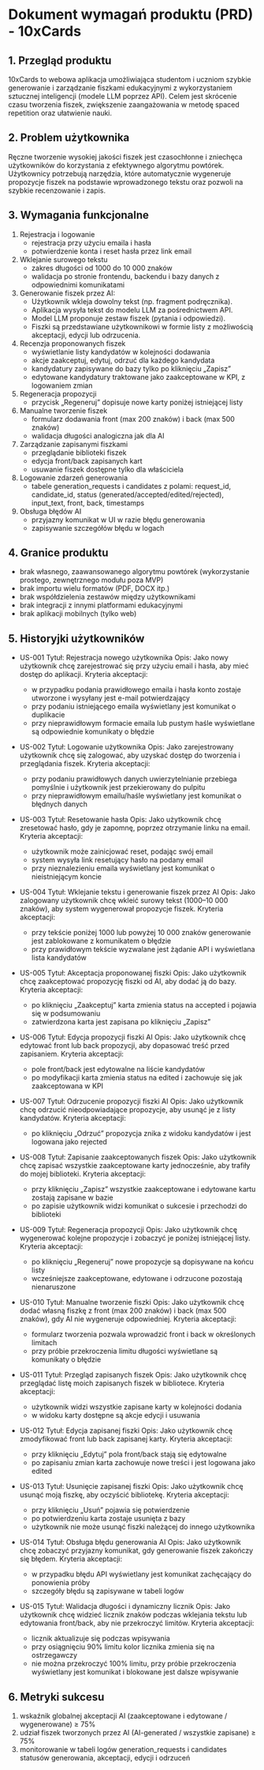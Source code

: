 # Dokument wymagań produktu (PRD) - 10xCards

## 1. Przegląd produktu
10xCards to webowa aplikacja umożliwiająca studentom i uczniom szybkie generowanie i zarządzanie fiszkami edukacyjnymi z wykorzystaniem sztucznej inteligencji (modele LLM poprzez API). Celem jest skrócenie czasu tworzenia fiszek, zwiększenie zaangażowania w metodę spaced repetition oraz ułatwienie nauki.

## 2. Problem użytkownika
Ręczne tworzenie wysokiej jakości fiszek jest czasochłonne i zniechęca użytkowników do korzystania z efektywnego algorytmu powtórek. Użytkownicy potrzebują narzędzia, które automatycznie wygeneruje propozycje fiszek na podstawie wprowadzonego tekstu oraz pozwoli na szybkie recenzowanie i zapis.

## 3. Wymagania funkcjonalne
1. Rejestracja i logowanie
   - rejestracja przy użyciu emaila i hasła
   - potwierdzenie konta i reset hasła przez link email
2. Wklejanie surowego tekstu
   - zakres długości od 1000 do 10 000 znaków
   - walidacja po stronie frontendu, backendu i bazy danych z odpowiednimi komunikatami
3. Generowanie fiszek przez AI:
   - Użytkownik wkleja dowolny tekst (np. fragment podręcznika).
   - Aplikacja wysyła tekst do modelu LLM za pośrednictwem API.
   - Model LLM proponuje zestaw fiszek (pytania i odpowiedzi).
   - Fiszki są przedstawiane użytkownikowi w formie listy z możliwością akceptacji, edycji lub odrzucenia.
4. Recenzja proponowanych fiszek
   - wyświetlanie listy kandydatów w kolejności dodawania
   - akcje zaakceptuj, edytuj, odrzuć dla każdego kandydata
   - kandydatury zapisywane do bazy tylko po kliknięciu „Zapisz”
   - edytowane kandydatury traktowane jako zaakceptowane w KPI, z logowaniem zmian
5. Regeneracja propozycji
   - przycisk „Regeneruj” dopisuje nowe karty poniżej istniejącej listy
6. Manualne tworzenie fiszek
   - formularz dodawania front (max 200 znaków) i back (max 500 znaków)
   - walidacja długości analogiczna jak dla AI
7. Zarządzanie zapisanymi fiszkami
   - przeglądanie biblioteki fiszek
   - edycja front/back zapisanych kart
   - usuwanie fiszek dostępne tylko dla właściciela
8. Logowanie zdarzeń generowania
   - tabele generation_requests i candidates z polami: request_id, candidate_id, status (generated/accepted/edited/rejected), input_text, front, back, timestamps
9. Obsługa błędów AI
   - przyjazny komunikat w UI w razie błędu generowania
   - zapisywanie szczegółów błędu w logach

## 4. Granice produktu
- brak własnego, zaawansowanego algorytmu powtórek (wykorzystanie prostego, zewnętrznego modułu poza MVP)
- brak importu wielu formatów (PDF, DOCX itp.)
- brak współdzielenia zestawów między użytkownikami
- brak integracji z innymi platformami edukacyjnymi
- brak aplikacji mobilnych (tylko web)

## 5. Historyjki użytkowników
- US-001
  Tytuł: Rejestracja nowego użytkownika
  Opis: Jako nowy użytkownik chcę zarejestrować się przy użyciu email i hasła, aby mieć dostęp do aplikacji.
  Kryteria akceptacji:
  - w przypadku podania prawidłowego emaila i hasła konto zostaje utworzone i wysyłany jest e-mail potwierdzający
  - przy podaniu istniejącego emaila wyświetlany jest komunikat o duplikacie
  - przy nieprawidłowym formacie emaila lub pustym haśle wyświetlane są odpowiednie komunikaty o błędzie

- US-002
  Tytuł: Logowanie użytkownika
  Opis: Jako zarejestrowany użytkownik chcę się zalogować, aby uzyskać dostęp do tworzenia i przeglądania fiszek.
  Kryteria akceptacji:
  - przy podaniu prawidłowych danych uwierzytelnianie przebiega pomyślnie i użytkownik jest przekierowany do pulpitu
  - przy nieprawidłowym emailu/haśle wyświetlany jest komunikat o błędnych danych

- US-003
  Tytuł: Resetowanie hasła
  Opis: Jako użytkownik chcę zresetować hasło, gdy je zapomnę, poprzez otrzymanie linku na email.
  Kryteria akceptacji:
  - użytkownik może zainicjować reset, podając swój email
  - system wysyła link resetujący hasło na podany email
  - przy nieznalezieniu emaila wyświetlany jest komunikat o nieistniejącym koncie

- US-004
  Tytuł: Wklejanie tekstu i generowanie fiszek przez AI
  Opis: Jako zalogowany użytkownik chcę wkleić surowy tekst (1000–10 000 znaków), aby system wygenerował propozycje fiszek.
  Kryteria akceptacji:
  - przy tekście poniżej 1000 lub powyżej 10 000 znaków generowanie jest zablokowane z komunikatem o błędzie
  - przy prawidłowym tekście wyzwalane jest żądanie API i wyświetlana lista kandydatów

- US-005
  Tytuł: Akceptacja proponowanej fiszki
  Opis: Jako użytkownik chcę zaakceptować propozycję fiszki od AI, aby dodać ją do bazy.
  Kryteria akceptacji:
  - po kliknięciu „Zaakceptuj” karta zmienia status na accepted i pojawia się w podsumowaniu
  - zatwierdzona karta jest zapisana po kliknięciu „Zapisz”

- US-006
  Tytuł: Edycja propozycji fiszki AI
  Opis: Jako użytkownik chcę edytować front lub back propozycji, aby dopasować treść przed zapisaniem.
  Kryteria akceptacji:
  - pole front/back jest edytowalne na liście kandydatów
  - po modyfikacji karta zmienia status na edited i zachowuje się jak zaakceptowana w KPI

- US-007
  Tytuł: Odrzucenie propozycji fiszki AI
  Opis: Jako użytkownik chcę odrzucić nieodpowiadające propozycje, aby usunąć je z listy kandydatów.
  Kryteria akceptacji:
  - po kliknięciu „Odrzuć” propozycja znika z widoku kandydatów i jest logowana jako rejected

- US-008
  Tytuł: Zapisanie zaakceptowanych fiszek
  Opis: Jako użytkownik chcę zapisać wszystkie zaakceptowane karty jednocześnie, aby trafiły do mojej biblioteki.
  Kryteria akceptacji:
  - przy kliknięciu „Zapisz” wszystkie zaakceptowane i edytowane kartu zostają zapisane w bazie
  - po zapisie użytkownik widzi komunikat o sukcesie i przechodzi do biblioteki

- US-009
  Tytuł: Regeneracja propozycji
  Opis: Jako użytkownik chcę wygenerować kolejne propozycje i zobaczyć je poniżej istniejącej listy.
  Kryteria akceptacji:
  - po kliknięciu „Regeneruj” nowe propozycje są dopisywane na końcu listy
  - wcześniejsze zaakceptowane, edytowane i odrzucone pozostają nienaruszone

- US-010
  Tytuł: Manualne tworzenie fiszki
  Opis: Jako użytkownik chcę dodać własną fiszkę z front (max 200 znaków) i back (max 500 znaków), gdy AI nie wygeneruje odpowiedniej.
  Kryteria akceptacji:
  - formularz tworzenia pozwala wprowadzić front i back w określonych limitach
  - przy próbie przekroczenia limitu długości wyświetlane są komunikaty o błędzie

- US-011
  Tytuł: Przegląd zapisanych fiszek
  Opis: Jako użytkownik chcę przeglądać listę moich zapisanych fiszek w bibliotece.
  Kryteria akceptacji:
  - użytkownik widzi wszystkie zapisane karty w kolejności dodania
  - w widoku karty dostępne są akcje edycji i usuwania

- US-012
  Tytuł: Edycja zapisanej fiszki
  Opis: Jako użytkownik chcę zmodyfikować front lub back zapisanej karty.
  Kryteria akceptacji:
  - przy kliknięciu „Edytuj” pola front/back stają się edytowalne
  - po zapisaniu zmian karta zachowuje nowe treści i jest logowana jako edited

- US-013
  Tytuł: Usunięcie zapisanej fiszki
  Opis: Jako użytkownik chcę usunąć moją fiszkę, aby oczyścić bibliotekę.
  Kryteria akceptacji:
  - przy kliknięciu „Usuń” pojawia się potwierdzenie
  - po potwierdzeniu karta zostaje usunięta z bazy
  - użytkownik nie może usunąć fiszki należącej do innego użytkownika

- US-014
  Tytuł: Obsługa błędu generowania AI
  Opis: Jako użytkownik chcę zobaczyć przyjazny komunikat, gdy generowanie fiszek zakończy się błędem.
  Kryteria akceptacji:
  - w przypadku błędu API wyświetlany jest komunikat zachęcający do ponowienia próby
  - szczegóły błędu są zapisywane w tabeli logów

- US-015
  Tytuł: Walidacja długości i dynamiczny licznik
  Opis: Jako użytkownik chcę widzieć licznik znaków podczas wklejania tekstu lub edytowania front/back, aby nie przekroczyć limitów.
  Kryteria akceptacji:
  - licznik aktualizuje się podczas wpisywania
  - przy osiągnięciu 90% limitu kolor licznika zmienia się na ostrzegawczy
  - nie można przekroczyć 100% limitu, przy próbie przekroczenia wyświetlany jest komunikat i blokowane jest dalsze wpisywanie

## 6. Metryki sukcesu
1. wskaźnik globalnej akceptacji AI (zaakceptowane i edytowane / wygenerowane) ≥ 75%
2. udział fiszek tworzonych przez AI (AI-generated / wszystkie zapisane) ≥ 75%
3. monitorowanie w tabeli logów generation_requests i candidates statusów generowania, akceptacji, edycji i odrzuceń 